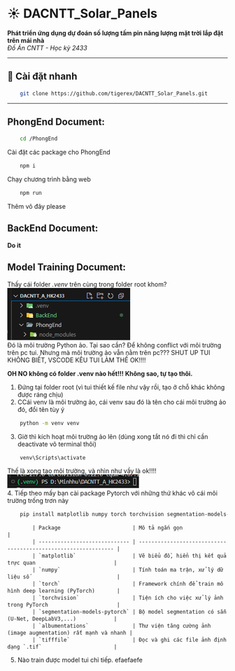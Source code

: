 # ☀️ **DACNTT_Solar_Panels**
**Phát triển ứng dụng dự đoán số lượng tấm pin năng lượng mặt trời lắp đặt trên mái nhà**  
_Đồ Án CNTT - Học kỳ 2433_

---

## 🚀 Cài đặt nhanh

```bash
    git clone https://github.com/tigerex/DACNTT_Solar_Panels.git
```
---
## PhongEnd Document:
```bash 
    cd /PhongEnd
```
Cài đặt các package cho PhongEnd
```bash
    npm i   
```
Chạy chương trình bằng web
```bash
    npm run 
```
Thêm vô đây please

## BackEnd Document:
**Do it**

## Model Training Document:
Thấy cái folder *.venv* trên cùng trong folder root khom?  
![Look!](image-1.png)  
Đó là môi trường Python ảo. Tại sao cần? Để không conflict với môi trường trên pc tui. 
Nhưng mà môi trường ảo vẫn nằm trên pc??? SHUT UP TUI KHÔNG BIẾT, VSCODE KÊU TUI LÀM THẾ OK!!!!

**OH NO không có folder .venv nào hết!!! Không sao, tự tạo thôi.**

1. Đứng tại folder root (vì tui thiết kế file như vậy rồi, tạo ở chỗ khác không được ráng chịu)
2. CCái venv là môi trường ảo, cái venv sau đó là tên cho cái môi trường ảo đó, đổi tên tùy ý
```bash 
    python -m venv venv
``` 
3. Giờ thì kích hoạt môi trường ảo lên (dùng xong tắt nó đi thì chỉ cần deactivate vô terminal thôi)
```bash
    venv\Scripts\activate
```
Thế là xong tạo môi trường, và nhìn như vầy là ok!!!!  
![Môi trường ảo đang hoạt động](image.png)  
4. Tiếp theo mấy bạn cài package Pytorch với những thứ khác vô cái môi trường trống trơn này
```bash
    pip install matplotlib numpy torch torchvision segmentation-models-pytorch albumentations tifffile
```
            | Package                       | Mô tả ngắn gọn                                                 |
            | ----------------------------- | -------------------------------------------------------------- |
            | `matplotlib`                  | Vẽ biểu đồ, hiển thị kết quả trực quan                         |
            | `numpy`                       | Tính toán ma trận, xử lý dữ liệu số                            |
            | `torch`                       | Framework chính để train mô hình deep learning (PyTorch)       |
            | `torchvision`                 | Tiện ích cho việc xử lý ảnh trong PyTorch                      |
            | `segmentation-models-pytorch` | Bộ model segmentation có sẵn (U-Net, DeepLabV3,...)            |
            | `albumentations`              | Thư viện tăng cường ảnh (image augmentation) rất mạnh và nhanh |
            | `tifffile`                    | Đọc và ghi các file ảnh định dạng `.tif`                       |

5. Nào train được model tui chỉ tiếp. efaefaefe